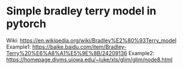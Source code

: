 # Simple bradley terry model in pytorch

Wiki: https://en.wikipedia.org/wiki/Bradley%E2%80%93Terry_model  
Example1: https://baike.baidu.com/item/Bradley-Terry%20%E6%A8%A1%E5%9E%8B/24209136 
Example2: https://homepage.divms.uiowa.edu/~luke/xls/glim/glim/node8.html
